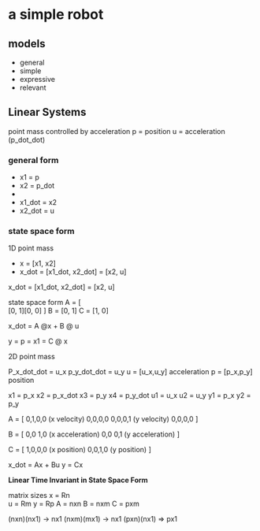 # a simple robot

## models

- general
- simple
- expressive
- relevant

## Linear Systems

point mass controlled by acceleration
p = position
u = acceleration (p_dot_dot)

### general form

- x1 = p
- x2 = p_dot
-
- x1_dot = x2
- x2_dot = u

### state space form

1D point mass

- x = [x1, x2]
- x_dot = [x1_dot, x2_dot] = [x2, u]

x_dot = [x1_dot, x2_dot] = [x2, u]

state space form
A = [  
 [0, 1][0, 0]
]
B = [0, 1]
C = [1, 0]

x_dot = A @x + B @ u

y = p = x1 = C @ x

2D point mass

P_x_dot_dot = u_x
p_y_dot_dot = u_y
u = [u_x,u_y] acceleration
p = [p_x,p_y] position

x1 = p_x
x2 = p_x_dot
x3 = p_y
x4 = p_y_dot
u1 = u_x
u2 = u_y
y1 = p_x
y2 = p_y

A = [
0,1,0,0 (x velocity)
0,0,0,0
0,0,0,1 (y velocity)
0,0,0,0
]

B = [
0,0
1,0 (x acceleration)
0,0
0,1 (y acceleration)
]

C = [
1,0,0,0 (x position)
0,0,1,0 (y position)
]

x_dot = Ax + Bu
y = Cx

**Linear Time Invariant in State Space Form**

matrix sizes
x = Rn  
u = Rm
y = Rp
A = nxn
B = nxm
C = pxm

(nxn)(nx1) -> nx1
(nxm)(mx1) -> nx1
(pxn)(nx1) => px1
